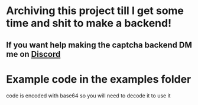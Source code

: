 # Archiving this project till I get some time and shit to make a backend!
## If you want help making the captcha backend DM me on [Discord](https://www.discord.com/users/378746510596243458)

# Example code in the examples folder
code is encoded with base64 so you will need to decode it to use it

